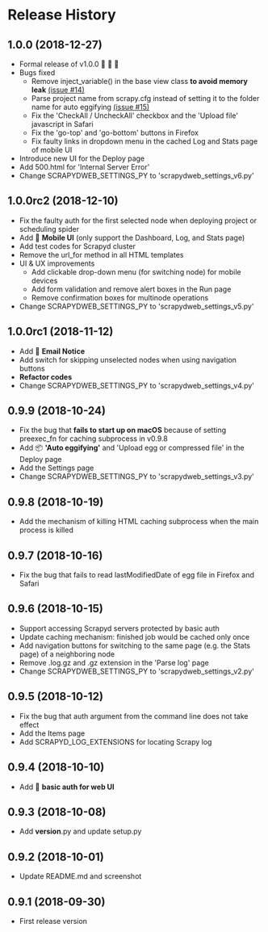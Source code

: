 Release History
===============
1.0.0 (2018-12-27)
------------------
- Formal release of v1.0.0 :tada: :cake: :tada:
- Bugs fixed
  - Remove inject_variable() in the base view class **to avoid memory leak** [(issue #14)](https://github.com/my8100/scrapydweb/issues/14)
  - Parse project name from scrapy.cfg instead of setting it to the folder name for auto eggifying [(issue #15)](https://github.com/my8100/scrapydweb/issues/15)
  - Fix the 'CheckAll / UncheckAll' checkbox and the 'Upload file' javascript in Safari
  - Fix the 'go-top' and 'go-bottom' buttons in Firefox
  - Fix faulty links in dropdown menu in the cached Log and Stats page of mobile UI
- Introduce new UI for the Deploy page
- Add 500.html for 'Internal Server Error'
- Change SCRAPYDWEB_SETTINGS_PY to 'scrapydweb_settings_v6.py'


1.0.0rc2 (2018-12-10)
------------------
- Fix the faulty auth for the first selected node when deploying project or scheduling spider
- Add :iphone: **Mobile UI** (only support the Dashboard, Log, and Stats page)
- Add test codes for Scrapyd cluster
- Remove the url_for method in all HTML templates
- UI & UX improvements
  - Add clickable drop-down menu (for switching node) for mobile devices
  - Add form validation and remove alert boxes in the Run page
  - Remove confirmation boxes for multinode operations
- Change SCRAPYDWEB_SETTINGS_PY to 'scrapydweb_settings_v5.py'


1.0.0rc1 (2018-11-12)
------------------
- Add :e-mail: **Email Notice**
- Add switch for skipping unselected nodes when using navigation buttons
- **Refactor codes**
- Change SCRAPYDWEB_SETTINGS_PY to 'scrapydweb_settings_v4.py'


0.9.9 (2018-10-24)
------------------
- Fix the bug that **fails to start up on macOS** because of setting preexec_fn for caching subprocess in v0.9.8
- Add :package: **'Auto eggifying'** and 'Upload egg or compressed file' in the Deploy page
- Add the Settings page
- Change SCRAPYDWEB_SETTINGS_PY to 'scrapydweb_settings_v3.py'


0.9.8 (2018-10-19)
------------------
- Add the mechanism of killing HTML caching subprocess when the main process is killed


0.9.7 (2018-10-16)
------------------
- Fix the bug that fails to read lastModifiedDate of egg file in Firefox and Safari


0.9.6 (2018-10-15)
------------------
- Support accessing Scrapyd servers protected by basic auth
- Update caching mechanism: finished job would be cached only once
- Add navigation buttons for switching to the same page (e.g. the Stats page) of a neighboring node
- Remove .log.gz and .gz extension in the 'Parse log' page
- Change SCRAPYDWEB_SETTINGS_PY to 'scrapydweb_settings_v2.py'


0.9.5 (2018-10-12)
------------------
- Fix the bug that auth argument from the command line does not take effect
- Add the Items page
- Add SCRAPYD_LOG_EXTENSIONS for locating Scrapy log


0.9.4 (2018-10-10)
------------------
- Add :closed_lock_with_key: **basic auth for web UI**


0.9.3 (2018-10-08)
------------------
- Add __version__.py and update setup.py


0.9.2 (2018-10-01)
------------------
- Update README.md and screenshot


0.9.1 (2018-09-30)
------------------
- First release version
